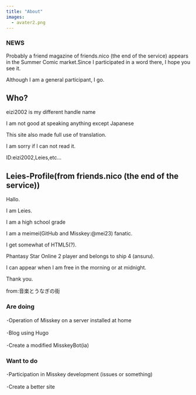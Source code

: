 ```yaml
---
title: "About"
images: 
  - avater2.png
---
```

### NEWS
Probably a friend magazine of friends.nico (the end of the service) appears in the Summer Comic market.Since I participated in a word there, I hope you see it.

Although I am a general participant, I go.

## Who?

eizi2002 is my different handle name

I am not good at speaking anything except Japanese

This site also made full use of translation.

I am sorry if I can not read it.

ID:eizi2002,Leies,etc...

## Leies-Profile(from friends.nico (the end of the service))

Hallo.

I am Leies.

I am a high school grade

I am a meimei(GitHub and Misskey:@mei23) fanatic.

I get somewhat of HTML5(?).

Phantasy Star Online 2 player and belongs to ship 4 (ansuru).

I can appear when I am free in the morning or at midnight.

Thank you.

from:音楽とうなぎの街

### Are doing
･Operation of Misskey on a server installed at home

･Blog using Hugo

･Create a modified MisskeyBot(ia)


### Want to do
･Participation in Misskey development (issues or something)

･Create a better site